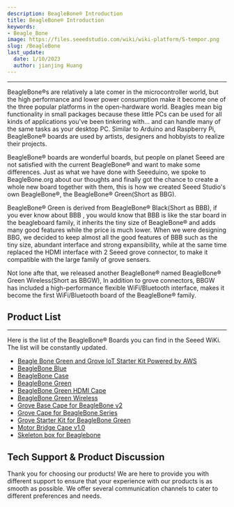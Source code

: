 ```yaml
---
description: BeagleBone® Introduction
title: BeagleBone® Introduction
keywords:
- Beagle_Bone
image: https://files.seeedstudio.com/wiki/wiki-platform/S-tempor.png
slug: /BeagleBone
last_update:
  date: 1/10/2023
  author: jianjing Huang
---
```


---
BeagleBone®s are relatively a late comer in the microcontroller world, but the high performance and lower power consumption make it become one of the three popular platforms in the open-hardware world. Beagles mean big functionality in small packages because these little PCs can be used for all kinds of applications you've been tinkering with... and can handle many of the same tasks as your desktop PC. Similar to Arduino and Raspberry Pi, BeagleBone® boards are used by artists, designers and hobbyists to realize their projects.

BeagleBone® boards are wonderful boards, but people on planet Seeed are not satisfied with the current BeagleBone® and want to make some differences. Just as what we have done with Seeeduino, we spoke to BeagleBone.org about our thoughts and finally got the chance to create a whole new board together with them, this is how we created Seeed Studio's own BeagleBone®, the BeagleBone® Green(Short as BBG).

BeagleBone® Green is derived from BeagleBone® Black(Short as BBB), if you ever know about BBB , you would know that BBB is like the star board in the beagleboard family, it inherits the tiny size of BeagleBone® and adds many good features while the price is much lower. When we were designing BBG, we decided to keep almost all the good features of BBB such as the tiny size, abundant interface and strong expansibility, while at the same time replaced the HDMI interface with 2 Seeed grove connector, to make it compatible with the large family of grove sensers.

Not lone afte that, we released another BeagleBone® named BeagleBone® Green Wireless(Short as BBGW), In addition to grove connectors, BBGW has included a high-performance flexible WiFi/Bluetooth interface, makes it become the first WiFi/Bluetooth board of the BeagleBone® family.

## Product  List

---
Here is the list of the BeagleBone® Boards you can find in the Seeed WiKi. The list will be constantly updated.

- [Beagle Bone Green and Grove IoT Starter Kit Powered by AWS](https://wiki.seeedstudio.com/Beagle_Bone_Green_and_Grove_IoT_Starter_Kit_Powered_by_AWS/)
- [BeagleBone Blue](https://wiki.seeedstudio.com/BeagleBone_Blue/)
- [BeagleBone Case](https://wiki.seeedstudio.com/Beaglebone_Case/)
- [BeagleBone Green](https://wiki.seeedstudio.com/BeagleBone_Green/)
- [BeagleBone Green HDMI Cape](https://wiki.seeedstudio.com/BeagleBone_Green_HDMI_Cape/)
- [BeagleBone Green Wireless](https://wiki.seeedstudio.com/BeagleBone_Green_Wireless/)
- [Grove Base Cape for BeagleBone v2](https://wiki.seeedstudio.com/Grove_Base_Cape_for_BeagleBone_v2/)
- [Grove Cape for BeagleBone Series](https://wiki.seeedstudio.com/Grove_Cape_for_BeagleBone_Series/)
- [Grove Starter Kit for BeagleBone Green](https://wiki.seeedstudio.com/Grove_Starter_Kit_for_BeagleBone_Green/)
- [Motor Bridge Cape v1.0](https://wiki.seeedstudio.com/Motor_Bridge_Cape_v1.0/)
- [Skeleton box for Beaglebone](https://wiki.seeedstudio.com/Skeleton_box_for_Beaglebone/)

## Tech Support & Product Discussion

Thank you for choosing our products! We are here to provide you with different support to ensure that your experience with our products is as smooth as possible. We offer several communication channels to cater to different preferences and needs.

<div class="button_tech_support_container">
<a href="https://forum.seeedstudio.com/" class="button_forum"></a> 
<a href="https://www.seeedstudio.com/contacts" class="button_email"></a>
</div>

<div class="button_tech_support_container">
<a href="https://discord.gg/eWkprNDMU7" class="button_discord"></a> 
<a href="https://github.com/Seeed-Studio/wiki-documents/discussions/69" class="button_discussion"></a>
</div>
 